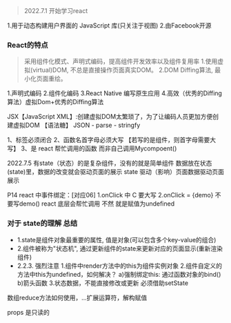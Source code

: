 > 2022.7.1 开始学习react

1.用于动态构建用户界面的 JavaScript 库(只关注于视图)
2.由Facebook开源
### React的特点
> 采用组件化模式、声明式编码，提高组件开发效率以及组件复用率
1.使用虚拟(virtual)DOM, 不总是直接操作页面真实DOM。
2.DOM Diffing算法, 最小化页面重绘。

1.声明式编码
2.组件化编码
3.React Native 编写原生应用
4.高效（优秀的Diffing算法）虚拟Dom+优秀的Diffing算法

JSX【JavaScript XML】:创建虚拟DOM太繁琐了，为了让编码人员更加方便创建虚拟DOM  【语法糖】
JSON
    - parse
    - stringfy


1、标签必须闭合
2、函数名首字母必须大写    【若写的是组件，则首字母需要大写】
3、是 react 帮忙调用的函数  而非自己调用Mycompoent()

2022.7.5
有state（状态）的是复杂组件，没有的就是简单组件
数据放在状态(state)里，数据的改变就会驱动页面的展示
state 驱动（影响）页面数据驱动页面展示

P14 react 中事件绑定：[对应06]
1.onClick 中 C 要大写 
2.onClick = {demo} 不要写demo() react 底层会帮忙调用 不然 就是赋值为undefined

### 对于 state的理解 总结
  - 1.state是组件对象最重要的属性, 值是对象(可以包含多个key-value的组合)
  - 2.组件被称为"状态机", 通过更新组件的state来更新对应的页面显示(重新渲染组件)
   - 2.2.3. 强烈注意
     1.组件中render方法中的this为组件实例对象
     2.组件自定义的方法中this为undefined，如何解决？
      a)强制绑定this: 通过函数对象的bind()
       b)箭头函数
     3.状态数据，不能直接修改或更新 必须借助setState

数组reduce方法如何使用，...扩展运算符，解构赋值

props 是只读的
